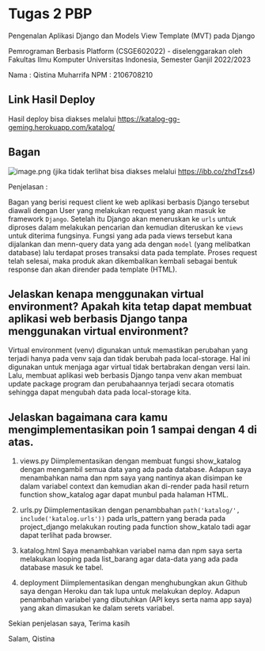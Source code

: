 # Tugas 2 PBP

Pengenalan Aplikasi Django dan Models View Template (MVT) pada Django

Pemrograman Berbasis Platform (CSGE602022) - diselenggarakan oleh Fakultas Ilmu Komputer Universitas Indonesia, Semester Ganjil 2022/2023

Nama    : Qistina Muharrifa
NPM     : 2106708210

## Link Hasil Deploy
Hasil deploy bisa diakses melalui https://katalog-gg-geming.herokuapp.com/katalog/ 

## Bagan 

![image.png](https://ibb.co/zhdTzs4)
(jika tidak terlihat bisa diakses melalui https://ibb.co/zhdTzs4)

Penjelasan :

Bagan yang berisi request client ke web aplikasi berbasis Django tersebut diawali dengan User yang melakukan request yang akan masuk ke framework `Django`. Setelah itu Django akan meneruskan ke `urls` untuk diproses dalam melakukan pencarian dan kemudian diteruskan ke `views` untuk diterima fungsinya. Fungsi yang ada pada views tersebut kana dijalankan dan menn-query data yang ada dengan `model` (yang melibatkan database) lalu terdapat proses transaksi data pada template. Proses request telah selesai, maka produk akan dikembalikan kembali sebagai bentuk response dan akan dirender pada template (HTML).

## Jelaskan kenapa menggunakan virtual environment? Apakah kita tetap dapat membuat aplikasi web berbasis Django tanpa menggunakan virtual environment?

Virtual environment (venv) digunakan untuk memastikan perubahan yang terjadi hanya pada venv saja dan tidak berubah pada local-storage. Hal ini digunakan untuk menjaga agar virtual tidak bertabrakan dengan versi lain. Lalu, membuat aplikasi web berbasis Django tanpa venv akan membuat update package program dan perubahaannya terjadi secara otomatis sehingga dapat mengubah data pada local-storage kita.

## Jelaskan bagaimana cara kamu mengimplementasikan poin 1 sampai dengan 4 di atas.

1. views.py
   Diimplementasikan dengan membuat fungsi show_katalog dengan mengambil semua data yang ada pada database. Adapun saya menambahkan nama dan npm saya yang nantinya akan disimpan ke dalam variabel context dan kemudian akan di-render pada hasil return function show_katalog agar dapat munbul pada halaman HTML.

2. urls.py
   Diimplementasikan dengan penambbahan `path('katalog/', include('katalog.urls'))` pada urls_pattern yang berada pada project_django melakukan routing pada function show_katalo tadi agar dapat terlihat pada browser.

3. katalog.html
   Saya menambahkan variabel nama dan npm saya serta melakukan looping pada list_barang agar data-data yang ada pada database masuk ke tabel.

4. deployment
   Diimplementasikan dengan menghubungkan akun Github saya dengan Heroku dan tak lupa untuk melakukan deploy. Adapun penambahan variabel yang dibutuhkan (API keys serta nama app saya) yang akan dimasukan ke dalam serets variabel.


Sekian penjelasan saya, Terima kasih

Salam,
Qistina
